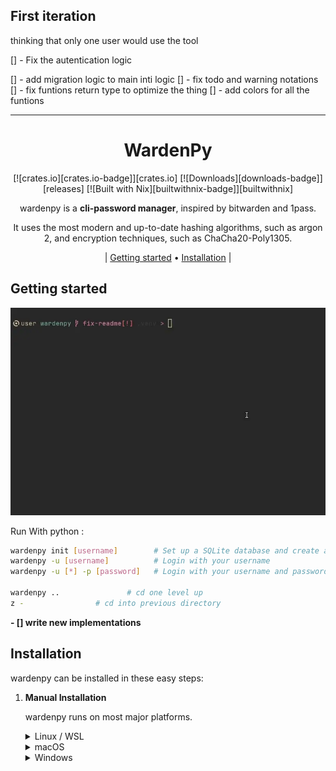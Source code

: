 ## First iteration 
thinking that only one user would use the tool

[] - Fix the autentication logic

[] - add migration logic to main inti logic
[] - fix todo and warning notations
[] - fix funtions return type to optimize the thing
[] - add colors for all the funtions

<!-- markdownlint-configure-file {
  "MD013": {
    "code_blocks": false,
    "tables": false
  },
  "MD033": false,
  "MD041": false
} -->

<div align="center">
<hr />

# WardenPy

[![crates.io][crates.io-badge]][crates.io]
[![Downloads][downloads-badge]][releases]
[![Built with Nix][builtwithnix-badge]][builtwithnix]

wardenpy is a **cli-password manager**, inspired by bitwarden and 1pass.

It uses the most modern and up-to-date hashing algorithms, such as argon 2, and encryption techniques, such as ChaCha20-Poly1305.

| [Getting started](#getting-started) •
[Installation](#installation) |

</div>

## Getting started

![Tutorial][tutorial]

Run With python :
```sh
wardenpy init [username]        # Set up a SQLite database and create a new user named {username}.
wardenpy -u [username]          # Login with your username
wardenpy -u [*] -p [password]   # Login with your username and password.

wardenpy ..               # cd one level up
z -                # cd into previous directory

```
**- [] write new implementations**
## Installation

wardenpy can be installed in these easy steps:

1. **Manual Installation**

   wardenpy runs on most major platforms.

   <details>
   <summary>Linux / WSL</summary>

   > Just clone the repo and install the requirements:
   >
   > ```sh
   > git clone --depth=1 https://www.github.com/deepattic/wardenpy
   > cd wardenpy
   > pip install -r requirements.txt
   > ```
   </details>

   <details>
   <summary>macOS</summary>

   > I just dont have an apple device if you have one plz consider putting a pull request :)

   </details>

   <details>
   <summary>Windows</summary>

   > And i also dont have a windows pc if you have one plz consider putting a pull request :/
   </details>



[tutorial]: contrib/tutorial.webp